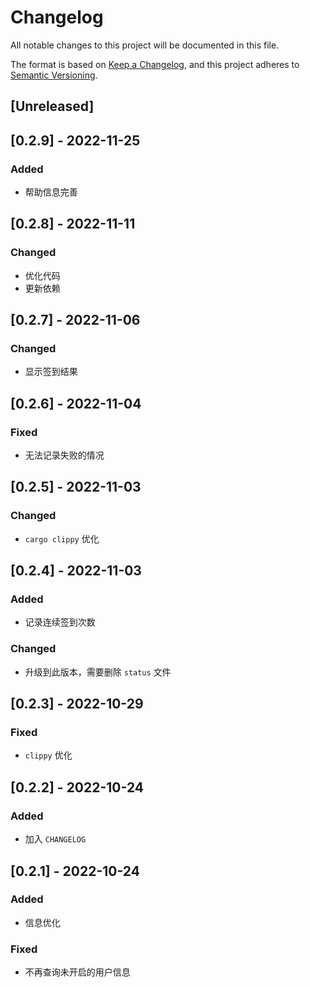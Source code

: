 # Changelog
All notable changes to this project will be documented in this file.

The format is based on [Keep a Changelog](https://keepachangelog.com/en/1.0.0/),
and this project adheres to [Semantic Versioning](https://semver.org/spec/v2.0.0.html).


## [Unreleased]

## [0.2.9] - 2022-11-25
### Added
- 帮助信息完善

## [0.2.8] - 2022-11-11
### Changed
- 优化代码
- 更新依赖

## [0.2.7] - 2022-11-06
### Changed
- 显示签到结果


## [0.2.6] - 2022-11-04
### Fixed
- 无法记录失败的情况

## [0.2.5] - 2022-11-03
### Changed
- `cargo clippy` 优化

## [0.2.4] - 2022-11-03
### Added
- 记录连续签到次数

### Changed
- 升级到此版本，需要删除 `status` 文件


## [0.2.3] - 2022-10-29
### Fixed
- `clippy` 优化


## [0.2.2] - 2022-10-24
### Added
- 加入 `CHANGELOG`

## [0.2.1] - 2022-10-24
### Added
- 信息优化

### Fixed
- 不再查询未开启的用户信息
